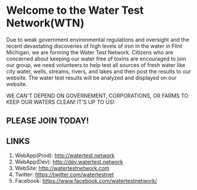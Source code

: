 # Welcome to the Water Test Network(WTN)
Due to weak government environmental regulations and oversight and the recent devastating discoveries of high levels of iron in the water in Flint Michigan, we are forming the Water Test Network.  Citizens who are concerned about keeping our water free of toxins are encouraged to join our group, we need volunteers to help test all sources of fresh water like city water, wells, streams, rivers, and lakes and then post the results to our website.  The water test results will be analyzed and displayed on our website.

WE CAN'T DEPEND ON GOVERNEMENT, CORPORATIONS, OR FARMS TO KEEP OUR WATERS CLEAN!  IT'S UP TO US! 

## PLEASE JOIN TODAY!

## LINKS
1. WebApp(Prod): http://watertest.network
2. WebApp(Dev): http://dev.watertest.network
3. WebSite: http://watertestnetwork.com
4. Twitter: https://twitter.com/watertestnet
5. Facebook: https://www.facebook.com/watertestnetwork/ 



